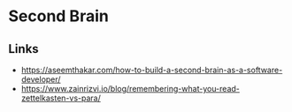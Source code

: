 # Second Brain
## Links
- https://aseemthakar.com/how-to-build-a-second-brain-as-a-software-developer/
- https://www.zainrizvi.io/blog/remembering-what-you-read-zettelkasten-vs-para/